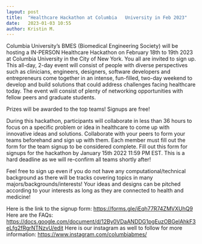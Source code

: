 ```yaml
---
layout: post
title:  "Healthcare Hackathon at Columbia	University in Feb 2023"
date:   2023-01-03 10:55
author: Kristin M.
---
```


Columbia University’s BMES (Biomedical Engineering Society) will be hosting a IN-PERSON Healthcare Hackathon on February 18th to 19th 2023 at Columbia University in the City of New York. You all are invited to sign up. This all-day, 2-day event will consist of people with diverse perspectives such as clinicians, engineers, designers, software developers and entrepreneurs come together in an intense, fun-filled, two-day weekend to develop and build solutions that could address challenges facing healthcare today. The event will consist of plenty of networking opportunities with fellow peers and graduate students.

Prizes will be awarded to the top teams! Signups are free! 

During this hackathon, participants will collaborate in less than 36 hours to focus on a specific problem or idea in healthcare to come up with innovative ideas and solutions. Collaborate with your peers to form your teams beforehand and sign up with them. Each member must fill out the form for the team signup to be considered complete. Fill out this form for signups for the hackathon by January 15th 2022 11:59 PM EST. This is a hard deadline as we will re-confirm all teams shortly after!

Feel free to sign up even if you do not have any computational/technical background as there will be tracks covering topics in many majors/backgrounds/interests! Your ideas and designs can be pitched according to your interests as long as they are connected to health and medicine!

Here is the link to the signup form: https://forms.gle/iEqh77R74ZMVXUhQ9
Here are the FAQs: https://docs.google.com/document/d/12By0VDaANDDG1pgEuzOBGelAhkF3eLfg2fRgrNTNzvU/edit
Here is our instagram as well to follow for more information: https://www.instagram.com/columbiabmes/
